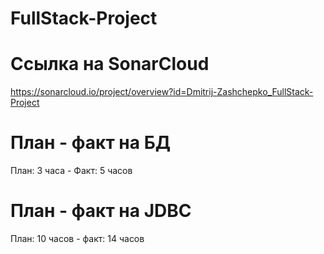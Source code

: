 # FullStack-Project

# Ссылка на SonarCloud
https://sonarcloud.io/project/overview?id=Dmitrij-Zashchepko_FullStack-Project

# План - факт на БД
План: 3 часа - Факт: 5 часов

# План - факт на JDBC
План: 10 часов - факт: 14 часов
